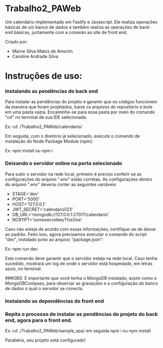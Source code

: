 # Trabalho2_PAWeb
Um calendário implementado em Fastify e Javascript. Ele realiza operações básicas de um banco de dados e também realiza as operações de back-end básicas, juntamente com a conexão ao site de front end.

Criado por:
* Marne Silva Matos de Amorim
* Caroline Andrade Silva

# Instruções de uso:

### Instalando as pendências do back end
Para instalar as pendências do projeto e garantir que os códigos funcionem da maneira que foram projetados, baixe os arquivos do repositório e bote em uma pasta vazia.
Encaminhe-se para essa pasta por meio do comando "cd" no terminal de sua IDE selecionada:

Ex: cd ./Trabalho2_PAWeb/calendario/

Em seguida, com o diretório já selecionado, execute o comando de instalação do Node Package Module (npm):

Ex: npm install ou npm i

### Deixando o servidor online na porta selecionado
Para subir o servidor na rede local, primeiro é preciso conferir se as configurações do arquivo ".env" estão corretas. As configurações dentro do arquivo ".env" deveria conter as seguintes variáveis:

* STAGE='dev'
* PORT='5000'
* HOST='127.0.0.1'
* JWT_SECRET='calendario123'
* DB_URL='mongodb://127.0.0.1:27017/calendario'
* NCRYPT='somesecretkeyThisOne'

Caso não esteja de acordo com essas informações, certifique-se de deixar ao padrão.
Feito isso, agora precisamos executar o comando do script "dev", instalado junto ao arquivo "package.json":

Ex: npm run dev

Este comando deve garantir que o servidor esteja na rede local. Caso tenha sucedido, mostrará um log de onde o servidor está hospedado, em letras azuis, no terminal.

###OBS:
É importante que você tenha o MongoDB instalado, assim como o MongoDBCompass, para observar as gravações e a configuração do banco de dados o qual o servidor se conecta.

### Instalando as dependências do front end

### Repita o processo de instalar as pendências do projeto do back end, agora para o front end.

Ex: cd ./Trabalho2_PAWeb/sample_spa/ em seguida npm i ou npm install

Parabéns, seu projeto está configurado!
